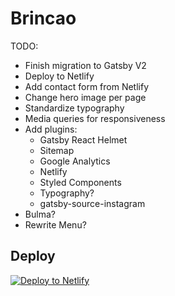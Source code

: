 # Brincao

TODO:

- Finish migration to Gatsby V2
- Deploy to Netlify
- Add contact form from Netlify
- Change hero image per page
- Standardize typography
- Media queries for responsiveness
- Add plugins:
    - Gatsby React Helmet
    - Sitemap
    - Google Analytics
    - Netlify
    - Styled Components
    - Typography?
    - gatsby-source-instagram
- Bulma?
- Rewrite Menu?

## Deploy

[![Deploy to Netlify](https://www.netlify.com/img/deploy/button.svg)](https://app.netlify.com/start/deploy?repository=https://github.com/gatsbyjs/gatsby-starter-default)
